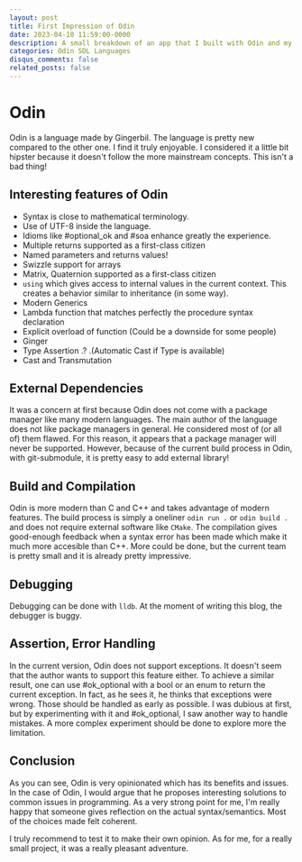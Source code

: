 ```yaml
---
layout: post
title: First Impression of Odin
date: 2023-04-10 11:59:00-0000
description: A small breakdown of an app that I built with Odin and my half-baked opinion on the language
categories: Odin SDL Languages
disqus_comments: false
related_posts: false
---
```


# Odin

Odin is a language made by Gingerbil. The language is pretty new compared to the other one. I find it truly enjoyable. I considered it a little bit hipster because it doesn't follow the more mainstream concepts. This isn't a bad thing! 

## Interesting features of Odin

- Syntax is close to mathematical terminology.
- Use of UTF-8 inside the language.
- Idioms like #optional_ok and #soa enhance greatly the experience.
- Multiple returns supported as a first-class citizen
- Named parameters and returns values!
- Swizzle support for arrays
- Matrix, Quaternion supported as a first-class citizen
- `using` which gives access to internal values in the current context. This creates a behavior similar to inheritance (in some way).
- Modern Generics
- Lambda function that matches perfectly the procedure syntax declaration
- Explicit overload of function (Could be a downside for some people)
- Ginger
- Type Assertion .? .(Automatic Cast if Type is available)
- Cast and Transmutation


## External Dependencies

It was a concern at first because Odin does not come with a package manager like many modern languages. The main author of the language does not like package managers in general. He considered most of (or all of) them flawed. For this reason, it appears that a package manager will never be supported. However, because of the current build process in Odin, with git-submodule, it is pretty easy to add external library!

## Build and Compilation

Odin is more modern than C and C++ and takes advantage of modern features. The build process is simply a oneliner `odin run .` or `odin build .` and does not require external software like `CMake`. The compilation gives good-enough feedback when a syntax error has been made which make it much more accesible than C++. More could be done, but the current team is pretty small and it is already pretty impressive.

## Debugging

Debugging can be done with `lldb`. At the moment of writing this blog, the debugger is buggy.

## Assertion, Error Handling

In the current version, Odin does not support exceptions. It doesn't seem that the author wants to support this feature either. To achieve a similar result, one can use #ok_optional with a bool or an enum to return the current exception.  In fact, as he sees it, he thinks that exceptions were wrong. Those should be handled as early as possible. I was dubious at first, but by experimenting with it and #ok_optional, I saw another way to handle mistakes. A more complex experiment should be done to explore more the limitation.

## Conclusion

As you can see, Odin is very opinionated which has its benefits and issues. In the case of Odin, I would argue that he proposes interesting solutions to common issues in programming. As a very strong point for me, I'm really happy that someone gives reflection on the actual syntax/semantics. Most of the choices made felt coherent.

I truly recommend to test it to make their own opinion. As for me, for a really small project, it was a really pleasant adventure.